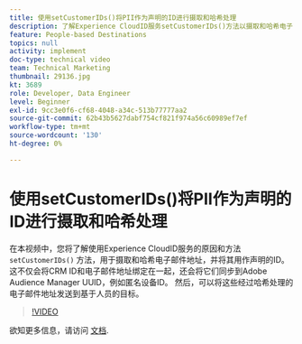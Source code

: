 ```yaml
---
title: 使用setCustomerIDs()将PII作为声明的ID进行摄取和哈希处理
description: 了解Experience CloudID服务setCustomerIDs()方法以摄取和哈希电子邮件地址。 了解如何将其用作声明的ID。
feature: People-based Destinations
topics: null
activity: implement
doc-type: technical video
team: Technical Marketing
thumbnail: 29136.jpg
kt: 3689
role: Developer, Data Engineer
level: Beginner
exl-id: 9cc3e0f6-cf68-4048-a34c-513b77777aa2
source-git-commit: 62b43b5627dabf754cf821f974a56c60989ef7ef
workflow-type: tm+mt
source-wordcount: '130'
ht-degree: 0%

---
```


# 使用setCustomerIDs()将PII作为声明的ID进行摄取和哈希处理

在本视频中，您将了解使用Experience CloudID服务的原因和方法 `setCustomerIDs()` 方法，用于摄取和哈希电子邮件地址，并将其用作声明的ID。 这不仅会将CRM ID和电子邮件地址绑定在一起，还会将它们同步到Adobe Audience Manager UUID，例如匿名设备ID。 然后，可以将这些经过哈希处理的电子邮件地址发送到基于人员的目标。

>[!VIDEO](https://video.tv.adobe.com/v/29136/?quality=12)

欲知更多信息，请访问 [文档](https://experienceleague.adobe.com/docs/id-service/using/reference/hashing-support.html).
